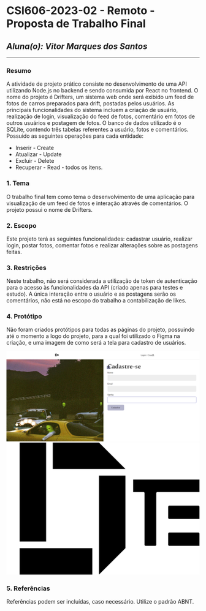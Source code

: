 # **CSI606-2023-02 - Remoto - Proposta de Trabalho Final**

## *Aluna(o): Vitor Marques dos Santos*

--------------
<!-- Descrever um resumo sobre o trabalho. -->

### Resumo

  A atividade de projeto prático consiste no desenvolvimento de uma API utilizando Node.js no backend e sendo consumida por React no frontend. O nome do projeto é Drifters, um sistema web onde será exibido um feed de fotos de carros preparados para drift, postadas pelos usuários. As principais funcionalidades do sistema incluem a criação de usuário, realização de login, visualização do feed de fotos, comentário em fotos de outros usuários e postagem de fotos. O banco de dados utilizado é o SQLite, contendo três tabelas referentes a usuário, fotos e comentários. Possuido as seguintes operações para cada entidade:
  
  - Inserir - Create
  - Atualizar - Update
  - Excluir - Delete
  - Recuperar - Read - todos os itens.

<!-- Apresentar o tema. -->
### 1. Tema

  O trabalho final tem como tema o desenvolvimento de uma aplicação para visualização de um feed de fotos e interação através de comentários. O projeto possui o nome de Drifters.

<!-- Descrever e limitar o escopo da aplicação. -->
### 2. Escopo

  Este projeto terá as seguintes funcionalidades: cadastrar usuário, realizar login, postar fotos, comentar fotos e realizar alterações sobre as postagens feitas. 

<!-- Apresentar restrições de funcionalidades e de escopo. -->
### 3. Restrições

  Neste trabalho, não será considerada a utilização de token de autenticação para o acesso às funcionalidades da API (criado apenas para testes e estudo). A única interação entre o usuário e as postagens serão os comentários, não está no escopo do trabalho a contabilização de likes.

<!-- Construir alguns protótipos para a aplicação, disponibilizá-los no Github e descrever o que foi considerado. //-->
### 4. Protótipo

  Não foram criados protótipos para todas as páginas do projeto, possuindo até o momento a logo do projeto, para a qual foi utilizado o Figma na criação, e uma imagem de como será a tela para cadastro de usuários.

  ![Tela de cadastro](./cadastro-drifters.png)
  ![Logo Drifters](./svg-logo.svg)

### 5. Referências

  Referências podem ser incluídas, caso necessário. Utilize o padrão ABNT.
